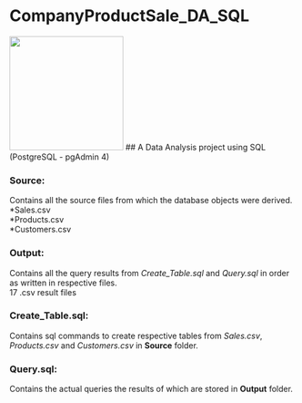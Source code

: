 # CompanyProductSale_DA_SQL
<img src="https://uxwing.com/wp-content/themes/uxwing/download/business-professional-services/company-enterprise-icon.png" width=200 height=200>
## A Data Analysis project using SQL (PostgreSQL - pgAdmin 4)

### Source:
Contains all the source files from which the database objects were derived. <br>
*Sales.csv <br>
*Products.csv <br>
*Customers.csv

### Output:
Contains all the query results from *Create_Table.sql* and *Query.sql* in order as written in respective files. <br>
17 .csv result files

### Create_Table.sql:
Contains sql commands to create respective tables from *Sales.csv*, *Products.csv* and *Customers.csv* in **Source** folder.

### Query.sql:
Contains the actual queries the results of which are stored in **Output** folder.
